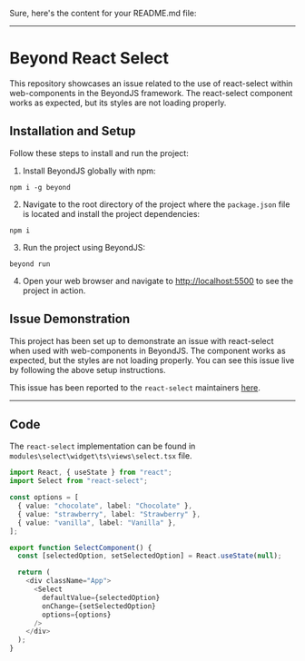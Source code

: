 Sure, here's the content for your README.md file:

---

# Beyond React Select

This repository showcases an issue related to the use of react-select within web-components in the BeyondJS framework. The react-select component works as expected, but its styles are not loading properly.

## Installation and Setup

Follow these steps to install and run the project:

1. Install BeyondJS globally with npm:
```
npm i -g beyond
```
2. Navigate to the root directory of the project where the `package.json` file is located and install the project dependencies:
```
npm i
```
3. Run the project using BeyondJS:
```
beyond run
```
4. Open your web browser and navigate to [http://localhost:5500](http://localhost:5500) to see the project in action.

## Issue Demonstration

This project has been set up to demonstrate an issue with react-select when used with web-components in BeyondJS. The component works as expected, but the styles are not loading properly. You can see this issue live by following the above setup instructions.

This issue has been reported to the `react-select` maintainers [here](<https://github.com/JedWatson/react-select/issues/5698>).

---

## Code 

The `react-select` implementation can be found in `modules\select\widget\ts\views\select.tsx` file.


```ts
import React, { useState } from "react";
import Select from "react-select";

const options = [
  { value: "chocolate", label: "Chocolate" },
  { value: "strawberry", label: "Strawberry" },
  { value: "vanilla", label: "Vanilla" },
];

export function SelectComponent() {
  const [selectedOption, setSelectedOption] = React.useState(null);

  return (
    <div className="App">
      <Select
        defaultValue={selectedOption}
        onChange={setSelectedOption}
        options={options}
      />
    </div>
  );
}

```